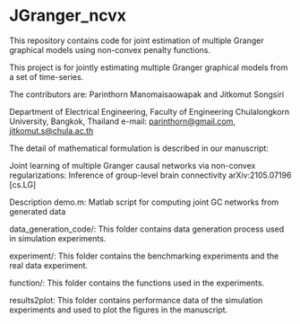 # JGranger_ncvx
This repository contains code for joint estimation of multiple Granger graphical models using non-convex penalty functions.

This project is for jointly estimating multiple Granger graphical models from a set of time-series.

The contributors are:
Parinthorn Manomaisaowapak and Jitkomut Songsiri 


Department of Electrical Engineering, 
Faculty of Engineering Chulalongkorn University, Bangkok, 
Thailand e-mail: parinthorn@gmail.com,  jitkomut.s@chula.ac.th


The detail of mathematical formulation is described in our manuscript: 

Joint learning of multiple Granger causal networks via non-convex regularizations: Inference of group-level brain connectivity
arXiv:2105.07196 [cs.LG]


Description
demo.m: Matlab script for computing joint GC networks from generated data

data_generation_code/: This folder contains data generation process used in simulation experiments.

experiment/: This folder contains the benchmarking experiments and the real data experiment.

function/: This folder contains the functions used in the experiments.

results2plot: This folder contains performance data of the simulation experiments and used to plot the figures in the manuscript.
